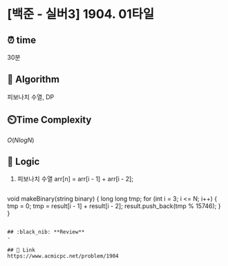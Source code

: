 # [백준 - 실버3] 1904. 01타일
 
## ⏰  **time**
30분

## :pushpin: **Algorithm**
피보나치 수열, DP

## ⏲️**Time Complexity**
$O(NlogN)$

## :round_pushpin: **Logic**
1. 피보나치 수열 arr[n] = arr[i - 1] + arr[i - 2];
   ```cpp
void makeBinary(string binary) {
    long long tmp;
    for (int i = 3; i <= N; i++) {
        tmp = 0;
        tmp = result[i - 1] + result[i - 2];
        result.push_back(tmp % 15746);
    }
}
   ```

## :black_nib: **Review**
- 

## 📡 Link
https://www.acmicpc.net/problem/1904
